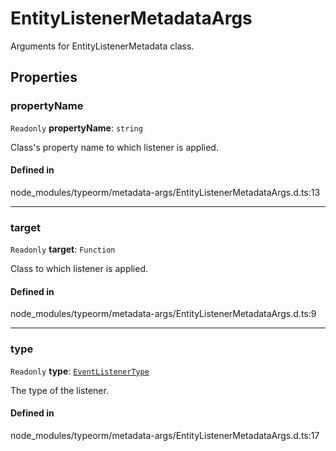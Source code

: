 # EntityListenerMetadataArgs

Arguments for EntityListenerMetadata class.

## Properties

### propertyName

 `Readonly` **propertyName**: `string`

Class's property name to which listener is applied.

#### Defined in

node_modules/typeorm/metadata-args/EntityListenerMetadataArgs.d.ts:13

___

### target

 `Readonly` **target**: `Function`

Class to which listener is applied.

#### Defined in

node_modules/typeorm/metadata-args/EntityListenerMetadataArgs.d.ts:9

___

### type

 `Readonly` **type**: [`EventListenerType`](../types/EventListenerType.md)

The type of the listener.

#### Defined in

node_modules/typeorm/metadata-args/EntityListenerMetadataArgs.d.ts:17
